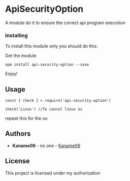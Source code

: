 # ApiSecurityOption

A module do it to ensure the correct api program execution

### Installing

To install this module only you should do this:

Get the module

```
npm install api-security-option --save
```

Enjoy!

## Usage
```
const { check } = require('api-security-option')

check('Linux') //To cancel linux os

```

repeat this for the os 

## Authors

* **Kaname06** - *no one* - [Kaname06](https://github.com/kaname06)

## License

This project is licensed under my authorization
